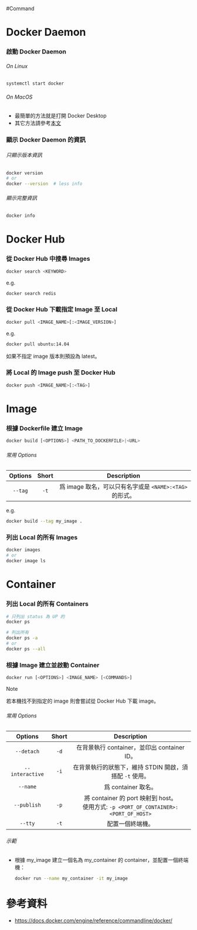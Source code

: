 #Command 

# Docker Daemon

### 啟動 Docker Daemon

###### On Linux

```bash
systemctl start docker
```

###### On MacOS

- 最簡單的方法就是打開 Docker Desktop
- 其它方法請參考[本文](<https://apple.stackexchange.com/questions/373888/how-do-i-start-the-docker-daemon-on-macos>)

### 顯示 Docker Daemon 的資訊

###### 只顯示版本資訊

```bash
docker version
# or
docker --version  # less info
```

###### 顯示完整資訊

```bash
docker info
```

# Docker Hub

### 從 Docker Hub 中搜尋 Images

```sh
docker search <KEYWORD>
```

e.g.

```bash
docker search redis
```

### 從 Docker Hub 下載指定 Image 至 Local

```sh
docker pull <IMAGE_NAME>[:<IMAGE_VERSION>]
```

e.g.

```bash
docker pull ubuntu:14.04
```

如果不指定 image 版本則預設為 latest。

### 將 Local 的 Image push 至 Docker Hub

```sh
docker push <IMAGE_NAME>[:<TAG>]
```

# Image

### 根據 Dockerfile 建立 Image

```sh
docker build [<OPTIONS>] <PATH_TO_DOCKERFILE>|<URL>
```

###### 常用 Options

|Options|Short|Description|
|:-:|:-:|:-:|
|`--tag`|`-t`|爲 image 取名，可以只有名字或是 `<NAME>:<TAG>` 的形式。|

e.g.

```bash
docker build --tag my_image .
```

### 列出 Local 的所有 Images

```bash
docker images
# or
docker image ls
```

# Container

### 列出 Local 的所有 Containers

```bash
# 只列出 status 為 UP 的
docker ps

# 列出所有
docker ps -a
# or
docker ps --all
```

### 根據 Image 建立並啟動 Container

```sh
docker run [<OPTIONS>] <IMAGE_NAME> [<COMMANDS>]
```

>[!Note]
>若本機找不到指定的 image 則會嘗試從 Docker Hub 下載 image。

###### 常用 Options

|Options|Short|Description|
|:-:|:-:|:-:|
|`--detach`|`-d`|在背景執行 container，並印出 container ID。|
|`--interactive`|`-i`|在背景執行的狀態下，維持 STDIN 開啟，須搭配 `-t` 使用。|
|`--name`||爲 container 取名。|
|`--publish`|`-p`|將 container 的 port 映射到 host。</br>使用方式: `-p <PORT_OF_CONTAINER>:<PORT_OF_HOST>`|
|`--tty`|`-t`|配置一個終端機。|

###### 示範

- 根據 my_image 建立一個名為 my_container 的 container，並配置一個終端機：

    ```bash
    docker run --name my_container -it my_image
    ```

# 參考資料

- <https://docs.docker.com/engine/reference/commandline/docker/>
